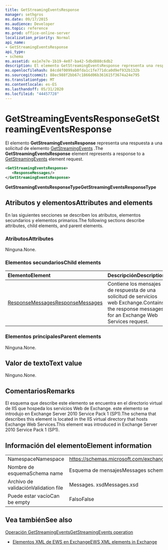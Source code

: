 ```yaml
---
title: GetStreamingEventsResponse
manager: sethgros
ms.date: 09/17/2015
ms.audience: Developer
ms.topic: reference
ms.prod: office-online-server
localization_priority: Normal
api_name:
- GetStreamingEventsResponse
api_type:
- schema
ms.assetid: ea1e7e7e-1b19-4e07-ba42-5dbd888c6db2
description: El elemento GetStreamingEventsResponse representa una respuesta a una solicitud de elemento GetStreamingEvents.
ms.openlocfilehash: 84cd4f0099ab0fda1c1fe771dca0d9ef932b132b
ms.sourcegitcommit: 88ec988f2bb67c1866d06b361615f3674a24e795
ms.translationtype: MT
ms.contentlocale: es-ES
ms.lasthandoff: 05/31/2020
ms.locfileid: "44457728"
---
```

# <a name="getstreamingeventsresponse"></a><span data-ttu-id="87ad9-103">GetStreamingEventsResponse</span><span class="sxs-lookup"><span data-stu-id="87ad9-103">GetStreamingEventsResponse</span></span>

<span data-ttu-id="87ad9-104">El elemento **GetStreamingEventsResponse** representa una respuesta a una solicitud de elemento [GetStreamingEvents](getstreamingevents.md) .</span><span class="sxs-lookup"><span data-stu-id="87ad9-104">The **GetStreamingEventsResponse** element represents a response to a [GetStreamingEvents](getstreamingevents.md) element request.</span></span> 
  
```xml
<GetStreamingEventsResponse>
   <ResponseMessages/>
</GetStreamingEventsResponse>
```

 <span data-ttu-id="87ad9-105">**GetStreamingEventsResponseType**</span><span class="sxs-lookup"><span data-stu-id="87ad9-105">**GetStreamingEventsResponseType**</span></span>
## <a name="attributes-and-elements"></a><span data-ttu-id="87ad9-106">Atributos y elementos</span><span class="sxs-lookup"><span data-stu-id="87ad9-106">Attributes and elements</span></span>

<span data-ttu-id="87ad9-107">En las siguientes secciones se describen los atributos, elementos secundarios y elementos primarios.</span><span class="sxs-lookup"><span data-stu-id="87ad9-107">The following sections describe attributes, child elements, and parent elements.</span></span>
  
### <a name="attributes"></a><span data-ttu-id="87ad9-108">Atributos</span><span class="sxs-lookup"><span data-stu-id="87ad9-108">Attributes</span></span>

<span data-ttu-id="87ad9-109">Ninguna.</span><span class="sxs-lookup"><span data-stu-id="87ad9-109">None.</span></span>
  
### <a name="child-elements"></a><span data-ttu-id="87ad9-110">Elementos secundarios</span><span class="sxs-lookup"><span data-stu-id="87ad9-110">Child elements</span></span>

|<span data-ttu-id="87ad9-111">**Elemento**</span><span class="sxs-lookup"><span data-stu-id="87ad9-111">**Element**</span></span>|<span data-ttu-id="87ad9-112">**Descripción**</span><span class="sxs-lookup"><span data-stu-id="87ad9-112">**Description**</span></span>|
|:-----|:-----|
|[<span data-ttu-id="87ad9-113">ResponseMessages</span><span class="sxs-lookup"><span data-stu-id="87ad9-113">ResponseMessages</span></span>](responsemessages.md) <br/> |<span data-ttu-id="87ad9-114">Contiene los mensajes de respuesta de una solicitud de servicios web Exchange.</span><span class="sxs-lookup"><span data-stu-id="87ad9-114">Contains the response messages for an Exchange Web Services request.</span></span>  <br/> |
   
### <a name="parent-elements"></a><span data-ttu-id="87ad9-115">Elementos principales</span><span class="sxs-lookup"><span data-stu-id="87ad9-115">Parent elements</span></span>

<span data-ttu-id="87ad9-116">Ninguna.</span><span class="sxs-lookup"><span data-stu-id="87ad9-116">None.</span></span>
  
## <a name="text-value"></a><span data-ttu-id="87ad9-117">Valor de texto</span><span class="sxs-lookup"><span data-stu-id="87ad9-117">Text value</span></span>

<span data-ttu-id="87ad9-118">Ninguno.</span><span class="sxs-lookup"><span data-stu-id="87ad9-118">None.</span></span>
  
## <a name="remarks"></a><span data-ttu-id="87ad9-119">Comentarios</span><span class="sxs-lookup"><span data-stu-id="87ad9-119">Remarks</span></span>

<span data-ttu-id="87ad9-120">El esquema que describe este elemento se encuentra en el directorio virtual de IIS que hospeda los servicios Web de Exchange. este elemento se introdujo en Exchange Server 2010 Service Pack 1 (SP1).</span><span class="sxs-lookup"><span data-stu-id="87ad9-120">The schema that describes this element is located in the IIS virtual directory that hosts Exchange Web Services.This element was introduced in Exchange Server 2010 Service Pack 1 (SP1).</span></span>
  
## <a name="element-information"></a><span data-ttu-id="87ad9-121">Información del elemento</span><span class="sxs-lookup"><span data-stu-id="87ad9-121">Element information</span></span>

|||
|:-----|:-----|
|<span data-ttu-id="87ad9-122">Namespace</span><span class="sxs-lookup"><span data-stu-id="87ad9-122">Namespace</span></span>  <br/> |https://schemas.microsoft.com/exchange/services/2006/messages  <br/> |
|<span data-ttu-id="87ad9-123">Nombre de esquema</span><span class="sxs-lookup"><span data-stu-id="87ad9-123">Schema name</span></span>  <br/> |<span data-ttu-id="87ad9-124">Esquema de mensajes</span><span class="sxs-lookup"><span data-stu-id="87ad9-124">Messages schema</span></span>  <br/> |
|<span data-ttu-id="87ad9-125">Archivo de validación</span><span class="sxs-lookup"><span data-stu-id="87ad9-125">Validation file</span></span>  <br/> |<span data-ttu-id="87ad9-126">Messages. xsd</span><span class="sxs-lookup"><span data-stu-id="87ad9-126">Messages.xsd</span></span>  <br/> |
|<span data-ttu-id="87ad9-127">Puede estar vacío</span><span class="sxs-lookup"><span data-stu-id="87ad9-127">Can be empty</span></span>  <br/> |<span data-ttu-id="87ad9-128">Falso</span><span class="sxs-lookup"><span data-stu-id="87ad9-128">False</span></span>  <br/> |
   
## <a name="see-also"></a><span data-ttu-id="87ad9-129">Vea también</span><span class="sxs-lookup"><span data-stu-id="87ad9-129">See also</span></span>



[<span data-ttu-id="87ad9-130">Operación GetStreamingEvents</span><span class="sxs-lookup"><span data-stu-id="87ad9-130">GetStreamingEvents operation</span></span>](getstreamingevents-operation.md)


- [<span data-ttu-id="87ad9-131">Elementos XML de EWS en Exchange</span><span class="sxs-lookup"><span data-stu-id="87ad9-131">EWS XML elements in Exchange</span></span>](ews-xml-elements-in-exchange.md)


